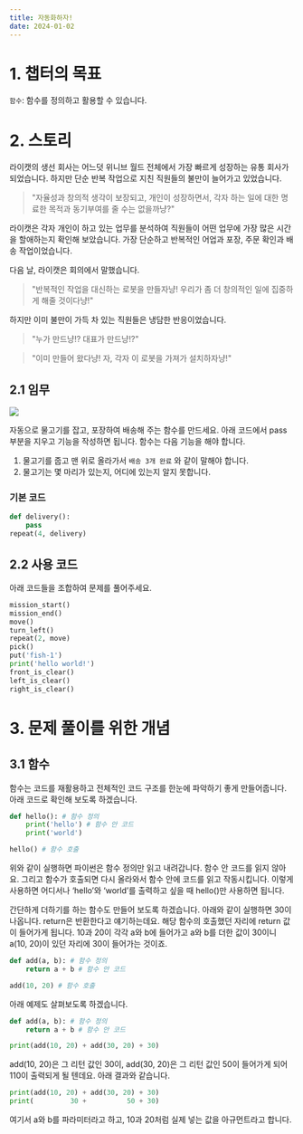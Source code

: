 ```yaml
---
title: 자동화하자!
date: 2024-01-02
---
```


# 1. 챕터의 목표

`함수`: 함수를 정의하고 활용할 수 있습니다.

# 2. 스토리

라이캣의 생선 회사는 어느덧 위니브 월드 전체에서 가장 빠르게 성장하는 유통 회사가 되었습니다. 하지만 단순 반복 작업으로 지친 직원들의 불만이 늘어가고 있었습니다.

> "자율성과 창의적 생각이 보장되고, 개인이 성장하면서, 각자 하는 일에 대한 명료한 목적과 동기부여를 줄 수는 없을까냥?"

라이캣은 각자 개인이 하고 있는 업무를 분석하여 직원들이 어떤 업무에 가장 많은 시간을 할애하는지 확인해 보았습니다. 가장 단순하고 반복적인 어업과 포장, 주문 확인과 배송 작업이었습니다.

다음 날, 라이캣은 회의에서 말했습니다.

> "반복적인 작업을 대신하는 로봇을 만들자냥! 우리가 좀 더 창의적인 일에 집중하게 해줄 것이다냥!"

하지만 이미 불만이 가득 차 있는 직원들은 냉담한 반응이었습니다.

> "누가 만드냥!? 대표가 만드냥!?"

> "이미 만들어 왔다냥! 자, 각자 이 로봇을 가져가 설치하자냥!"

## 2.1 임무

![](/images/wenivworld/expedition09-1.png)

자동으로 물고기를 잡고, 포장하여 배송해 주는 함수를 만드세요. 아래 코드에서 pass 부분을 지우고 기능을 작성하면 됩니다.
함수는 다음 기능을 해야 합니다.

1. 물고기를 줍고 맨 위로 올라가서 `배송 3개 완료` 와 같이 말해야 합니다.
2. 물고기는 몇 마리가 있는지, 어디에 있는지 알지 못합니다.

### 기본 코드

```python
def delivery():
    pass
repeat(4, delivery)
```

## 2.2 사용 코드

아래 코드들을 조합하여 문제를 풀어주세요.

```python
mission_start()
mission_end()
move()
turn_left()
repeat(2, move)
pick()
put('fish-1')
print('hello world!')
front_is_clear()
left_is_clear()
right_is_clear()
```

# 3. 문제 풀이를 위한 개념

## 3.1 함수

함수는 코드를 재활용하고 전체적인 코드 구조를 한눈에 파악하기 좋게 만들어줍니다. 아래 코드로 확인해 보도록 하겠습니다.

```python
def hello(): # 함수 정의
    print('hello') # 함수 안 코드
    print('world')

hello() # 함수 호출
```

위와 같이 실행하면 파이썬은 함수 정의만 읽고 내려갑니다. 함수 안 코드를 읽지 않아요. 그리고 함수가 호출되면 다시 올라와서 함수 안에 코드를 읽고 작동시킵니다. 이렇게 사용하면 어디서나 ‘hello’와 ‘world’를 출력하고 싶을 때 hello()만 사용하면 됩니다.

간단하게 더하기를 하는 함수도 만들어 보도록 하겠습니다. 아래와 같이 실행하면 30이 나옵니다. return은 반환한다고 얘기하는데요. 해당 함수의 호출했던 자리에 return 값이 들어가게 됩니다. 10과 20이 각각 a와 b에 들어가고 a와 b를 더한 값이 30이니 a(10, 20)이 있던 자리에 30이 들어가는 것이죠.

```python
def add(a, b): # 함수 정의
    return a + b # 함수 안 코드

add(10, 20) # 함수 호출
```

아래 예제도 살펴보도록 하겠습니다.

```python
def add(a, b): # 함수 정의
    return a + b # 함수 안 코드

print(add(10, 20) + add(30, 20) + 30)
```

add(10, 20)은 그 리턴 값인 30이, add(30, 20)은 그 리턴 값인 50이 들어가게 되어 110이 출력되게 될 텐데요. 아래 결과와 같습니다.

```python
print(add(10, 20) + add(30, 20) + 30)
print(         30 +          50 + 30)
```

여기서 a와 b를 파라미터라고 하고, 10과 20처럼 실제 넣는 값을 아규먼트라고 합니다.
